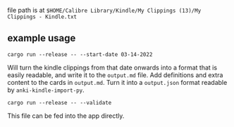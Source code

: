 file path is at `$HOME/Calibre Library/Kindle/My Clippings (13)/My Clippings - Kindle.txt`

## example usage

```shell
cargo run --release -- --start-date 03-14-2022
```

Will turn the kindle clippings from that date onwards into a format that is easily readable, and write it to the `output.md` file. Add definitions and extra content to the cards in `output.md`. Turn it into a `output.json` format readable by `anki-kindle-import-py`.

```shell
cargo run --release -- --validate
```

This file can be fed into the app directly.
